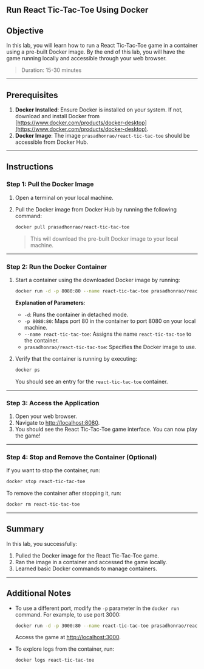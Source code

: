 ## Run React Tic-Tac-Toe Using Docker

## Objective

In this lab, you will learn how to run a React Tic-Tac-Toe game in a container using a pre-built Docker image. By the end of this lab, you will have the game running locally and accessible through your web browser.

> Duration: 15-30 minutes

---

## Prerequisites

1. **Docker Installed**: Ensure Docker is installed on your system. If not, download and install Docker from [https://www.docker.com/products/docker-desktop](https://www.docker.com/products/docker-desktop).
2. **Docker Image**: The image `prasadhonrao/react-tic-tac-toe` should be accessible from Docker Hub.

---

## Instructions

### Step 1: Pull the Docker Image

1. Open a terminal on your local machine.
2. Pull the Docker image from Docker Hub by running the following command:

   ```bash
   docker pull prasadhonrao/react-tic-tac-toe
   ```

   > This will download the pre-built Docker image to your local machine.

---

### Step 2: Run the Docker Container

1. Start a container using the downloaded Docker image by running:

   ```bash
   docker run -d -p 8080:80 --name react-tic-tac-toe prasadhonrao/react-tic-tac-toe
   ```

   **Explanation of Parameters**:

   - `-d`: Runs the container in detached mode.
   - `-p 8080:80`: Maps port 80 in the container to port 8080 on your local machine.
   - `--name react-tic-tac-toe`: Assigns the name `react-tic-tac-toe` to the container.
   - `prasadhonrao/react-tic-tac-toe`: Specifies the Docker image to use.

2. Verify that the container is running by executing:

   ```bash
   docker ps
   ```

   You should see an entry for the `react-tic-tac-toe` container.

---

### Step 3: Access the Application

1. Open your web browser.
2. Navigate to [http://localhost:8080](http://localhost:8080).
3. You should see the React Tic-Tac-Toe game interface. You can now play the game!

---

### Step 4: Stop and Remove the Container (Optional)

If you want to stop the container, run:

```bash
docker stop react-tic-tac-toe
```

To remove the container after stopping it, run:

```bash
docker rm react-tic-tac-toe
```

---

## Summary

In this lab, you successfully:

1. Pulled the Docker image for the React Tic-Tac-Toe game.
2. Ran the image in a container and accessed the game locally.
3. Learned basic Docker commands to manage containers.

---

## Additional Notes

- To use a different port, modify the `-p` parameter in the `docker run` command. For example, to use port 3000:

  ```bash
  docker run -d -p 3000:80 --name react-tic-tac-toe prasadhonrao/react-tic-tac-toe
  ```

  Access the game at [http://localhost:3000](http://localhost:3000).

- To explore logs from the container, run:

  ```bash
  docker logs react-tic-tac-toe
  ```
